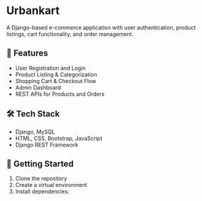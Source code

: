 # Urbankart

A Django-based e-commerce application with user authentication, product listings, cart functionality, and order management.

## 🔧 Features
- User Registration and Login
- Product Listing & Categorization
- Shopping Cart & Checkout Flow
- Admin Dashboard
- REST APIs for Products and Orders

## 🛠 Tech Stack
- Django, MySQL
- HTML, CSS, Bootstrap, JavaScript
- Django REST Framework

## 🚀 Getting Started

1. Clone the repository
2. Create a virtual environment
3. Install dependencies:
